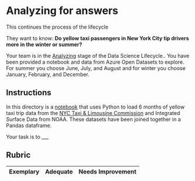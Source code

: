 # Analyzing for answers

This continues the process of the lifecycle

They want to know: **Do yellow taxi passengers in New York City tip drivers more in the winter or summer?**

Your team is in the [Analyzing](Readme.md) stage of the Data Science Lifecycle.. You have been provided a notebook and data from Azure Open Datasets to explore.  For summer you choose June, July, and August and for winter you choose January, February, and December.

## Instructions

In this directory is a [notebook](notebook.ipynb) that uses Python to load 6 months of yellow taxi trip data from the [NYC Taxi & Limousine Commission](https://docs.microsoft.com/en-us/azure/open-datasets/dataset-taxi-yellow?tabs=azureml-opendatasets) and Integrated Surface Data from NOAA. These datasets have been joined together in a Pandas dataframe.

Your task is to ___

## Rubric

Exemplary | Adequate | Needs Improvement
--- | --- | -- |
